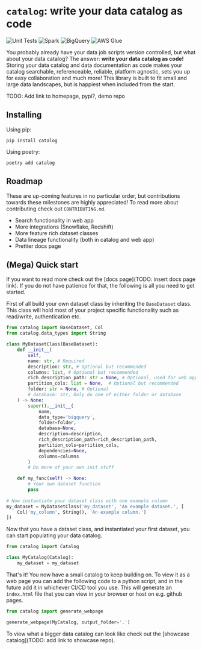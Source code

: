 # `catalog`: write your data catalog as code
![Unit Tests](https://github.com/erikmunkby/catalog/actions/workflows/unit_tests.yaml/badge.svg)
![Spark](https://github.com/erikmunkby/catalog/actions/workflows/test_spark.yaml/badge.svg)
![BigQuery](https://github.com/erikmunkby/catalog/actions/workflows/test_bigquery.yaml/badge.svg)
![AWS Glue](https://github.com/erikmunkby/catalog/actions/workflows/test_aws_glue.yaml/badge.svg)

You probably already have your data job scripts version controlled, but what about your data catalog?
The answer: **write your data catalog as code!** Storing your data catalog and data documentation as code makes your catalog searchable, referenceable, reliable, platform agnostic, sets you up for easy collaboration and much more! 
This library is built to fit small and large data landscapes, but is happiest when included from the start.

TODO: Add link to homepage, pypi?, demo repo

## Installing
Using pip:

`pip install catalog`

Using poetry:

`poetry add catalog`

## Roadmap
These are up-coming features in no particular order, but contributions towards these milestones are highly appreciated! To read more about contributing check out `CONTRIBUTING.md`.

* Search functionality in web app
* More integrations (Snowflake, Redshift)
* More feature rich dataset classes
* Data lineage functionality (both in catalog and web app)
* Prettier docs page


## (Mega) Quick start
If you want to read more check out the [docs page](TODO: insert docs page link). If you do not have patience for that, the following is all you need to get started.

First of all build your own dataset class by inheriting the `BaseDataset` class. This class will hold most of your project specific functionality such as read/write, authentication etc.

```python
from catalog import BaseDataset, Col
from catalog.data_types import String

class MyDatasetClass(BaseDataset):
    def __init__(
        self,
        name: str, # Required
        description: str, # Optional but recommended
        columns: list, # Optional but recommended
        rich_description_path: str = None, # Optional, used for web app
        partition_cols: list = None,  # Optional but recommended
        folder: str = None, # Optional
        # database: str, Only do one of either folder or database
    ) -> None:
        super().__init__(
            name,
            data_type='bigquery',
            folder=folder,
            database=None,
            description=description,
            rich_description_path=rich_description_path,
            partition_cols=partition_cols,
            dependencies=None,
            columns=columns
        )
        # Do more of your own init stuff

    def my_func(self) -> None:
        # Your own dataset function
        pass
        
# Now instantiate your dataset class with one example column
my_dataset = MyDatasetClass('my_dataset', 'An example dataset.', [
    Col('my_column', String(), 'An example column.')
])
```

Now that you have a dataset class, and instantiated your first dataset, you can start populating your
data catalog.

```python
from catalog import Catalog

class MyCatalog(Catalog):
    my_dataset = my_dataset
```

That's it! You now have a small catalog to keep building on. To view it as a web page you can
add the following code to a python script, and in the future add it in whichever CI/CD tool you use.
This will generate an `index.html` file that you can view in your browser or host on e.g. github pages.

```python
from catalog import generate_webpage

generate_webpage(MyCatalog, output_folder='.')
```

To view what a bigger data catalog can look like check out the [showcase catalog](TODO: add link to showcase repo).